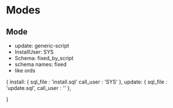 # Modes

## Mode
- update: generic-script
- InstallUser: SYS
- Schema: fixed_by_script
- schema names: fixed
- like ords


{
    install: {
        sql_file  : 'install.sql'
        call_user : 'SYS' 
    },
    update: {
        sql_file : 'update.sql',
        call_user : '<schema>' 
    },
    

}